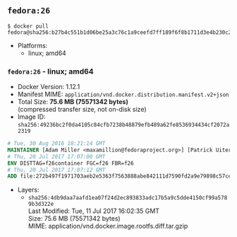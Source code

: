 ## `fedora:26`

```console
$ docker pull fedora@sha256:b27b4c551b1d06be25a3c76c1a9ceefd7ff189f6f8b1711d3e4b230c2081bff3
```

-	Platforms:
	-	linux; amd64

### `fedora:26` - linux; amd64

-	Docker Version: 1.12.1
-	Manifest MIME: `application/vnd.docker.distribution.manifest.v2+json`
-	Total Size: **75.6 MB (75571342 bytes)**  
	(compressed transfer size, not on-disk size)
-	Image ID: `sha256:49236bc2f0da4105c84cfb7238b48879efb489a62fe8536934434cf2072a2319`

```dockerfile
# Tue, 30 Aug 2016 18:21:14 GMT
MAINTAINER [Adam Miller <maxamillion@fedoraproject.org>] [Patrick Uiterwijk <patrick@puiterwijk.org>]
# Thu, 20 Jul 2017 17:07:00 GMT
ENV DISTTAG=f26container FGC=f26 FBR=f26
# Thu, 20 Jul 2017 17:07:12 GMT
ADD file:272b497f1971703aeb2e5363f7563888abe842111d7590fd2a9e79898c57ced0 in / 
```

-	Layers:
	-	`sha256:4db9daa7aafd1ea07f24d2ec893833adc17b5a9c5dde4150cf99a5789b3d322e`  
		Last Modified: Tue, 11 Jul 2017 16:02:35 GMT  
		Size: 75.6 MB (75571342 bytes)  
		MIME: application/vnd.docker.image.rootfs.diff.tar.gzip

